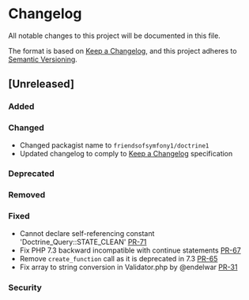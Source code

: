# Changelog
All notable changes to this project will be documented in this file.

The format is based on [Keep a Changelog](https://keepachangelog.com/en/1.0.0/),
and this project adheres to [Semantic Versioning](https://semver.org/spec/v2.0.0.html).

## [Unreleased]
### Added
### Changed
- Changed packagist name to `friendsofsymfony1/doctrine1`
- Updated changelog to comply to [Keep a Changelog](https://keepachangelog.com/en/1.0.0/) specification
### Deprecated
### Removed
### Fixed
- Cannot declare self-referencing constant 'Doctrine_Query::STATE_CLEAN' [PR-71](https://github.com/FriendsOfSymfony1/doctrine1/pull/71)
- Fix PHP 7.3 backward incompatible with continue statements [PR-67](https://github.com/FriendsOfSymfony1/doctrine1/pull/67)
- Remove `create_function` call as it is deprecated in 7.3 [PR-65](https://github.com/FriendsOfSymfony1/doctrine1/pull/65)
- Fix array to string conversion in Validator.php by @endelwar [PR-31](https://github.com/FriendsOfSymfony1/doctrine1/pull/31)
### Security
